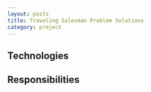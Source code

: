 ```yaml
---
layout: posts
title: Traveling Salesman Problem Solutions
category: project
---
```


## Technologies

## Responsibilities
